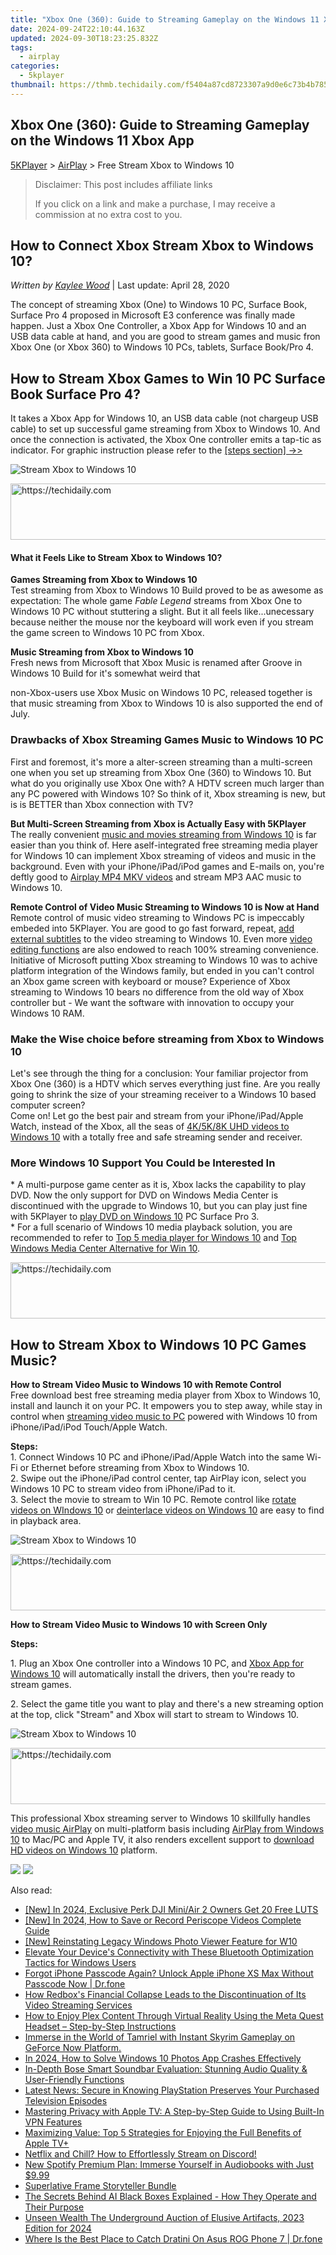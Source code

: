 ```yaml
---
title: "Xbox One (360): Guide to Streaming Gameplay on the Windows 11 Xbox App"
date: 2024-09-24T22:10:44.163Z
updated: 2024-09-30T18:23:25.832Z
tags:
  - airplay
categories:
  - 5kplayer
thumbnail: https://thmb.techidaily.com/f5404a87cd8723307a9d0e6c73b4b785c1ac7bfa81bbe5b64a2be76707a27a2f.jpg
---
```


## Xbox One (360): Guide to Streaming Gameplay on the Windows 11 Xbox App

[5KPlayer](https://tools.techidaily.com/5kplayer/products/) \> [AirPlay](https://tools.techidaily.com/5kplayer/airplay/) \> Free Stream Xbox to Windows 10 

>  Disclaimer: This post includes affiliate links
>
>  If you click on a link and make a purchase, I may receive a commission at no extra cost to you.
>

## How to Connect Xbox Stream Xbox to Windows 10?

 _Written by [Kaylee Wood](https://www.quora.com/profile/Amanda-Hu-21)_ | Last update: April 28, 2020

The concept of streaming Xbox (One) to Windows 10 PC, Surface Book, Surface Pro 4 proposed in Microsoft E3 conference was finally made happen. Just a Xbox One Controller, a Xbox App for Windows 10 and an USB data cable at hand, and you are good to stream games and music fron Xbox One (or Xbox 360) to Windows 10 PCs, tablets, Surface Book/Pro 4.

## How to Stream Xbox Games to Win 10 PC Surface Book Surface Pro 4?

It takes a Xbox App for Windows 10, an USB data cable (not chargeup USB cable) to set up successful game streaming from Xbox to Windows 10\. And once the connection is activated, the Xbox One controller emits a tap-tic as indicator. For graphic instruction please refer to the [\[steps section\] ->>](https://tools.techidaily.com/5kplayer/airplay/)

![Stream Xbox to Windows 10](https://www.5kplayer.com/airplay/img/5k-xbox-to-win10-yxt-071003.jpg) 

<!-- affiliate ads begin -->
<a href="https://ursime.pxf.io/c/5597632/2136545/16384" target="_top" id="2136545">
  <img src="//a.impactradius-go.com/display-ad/16384-2136545" border="0" alt="https://techidaily.com" width="728" height="90"/>
</a>
<img height="0" width="0" src="https://ursime.pxf.io/i/5597632/2136545/16384" style="position:absolute;visibility:hidden;" border="0" />
<!-- affiliate ads end -->

#### **What it Feels Like to Stream Xbox to Windows 10?**

**Games Streaming from Xbox to Windows 10**  
Test streaming from Xbox to Windows 10 Build proved to be as awesome as expectation: The whole game _Fable Legend_ streams from Xbox One to Windows 10 PC without stuttering a slight. But it all feels like...unecessary because neither the mouse nor the keyboard will work even if you stream the game screen to Windows 10 PC from Xbox.

**Music Streaming from Xbox to Windows 10**  
Fresh news from Microsoft that Xbox Music is renamed after Groove in Windows 10 Build for it's somewhat weird that 

non-Xbox-users use Xbox Music on Windows 10 PC, released together is that music streaming from Xbox to Windows 10 is also supported the end of July.

### Drawbacks of Xbox Streaming Games Music to Windows 10 PC

First and foremost, it's more a alter-screen streaming than a multi-screen one when you set up streaming from Xbox One (360) to Windows 10\. But what do you originally use Xbox One with? A HDTV screen much larger than any PC powered with Windows 10? So think of it, Xbox streaming is new, but is is BETTER than Xbox connection with TV?

**But Multi-Screen Streaming from Xbox is Actually Easy with 5KPlayer**  
The really convenient [music and movies streaming from Windows 10](https://tools.techidaily.com/5kplayer/airplay/) is far easier than you think of. Here aself-integrated free streaming media player for Windows 10 can implement Xbox streaming of videos and music in the background. Even with your iPhone/iPad/iPod games and E-mails on, you're deftly good to [Airplay MP4 MKV videos](https://tools.techidaily.com/5kplayer/airplay/) and stream MP3 AAC music to Windows 10.

**Remote Control of Video Music Streaming to Windows 10 is Now at Hand**  
 Remote control of music video streaming to Windows PC is impeccably embeded into 5KPlayer. You are good to go fast forward, repeat, [add external subtitles](https://tools.techidaily.com/5kplayer/video-music-player/) to the video streaming to Windows 10\. Even more [video editing functions](https://tools.techidaily.com/5kplayer/video-music-player/) are also endowed to reach 100% streaming convenience.  
Initiative of Microsoft putting Xbox streaming to Windows 10 was to achive platform integration of the Windows family, but ended in you can't control an Xbox game screen with keyboard or mouse? Experience of Xbox streaming to Windows 10 bears no difference from the old way of Xbox controller but - We want the software with innovation to occupy your Windows 10 RAM.

### Make the Wise choice before streaming from Xbox to Windows 10

Let's see through the thing for a conclusion: Your familiar projector from Xbox One (360) is a HDTV which serves everything just fine. Are you really going to shrink the size of your streaming receiver to a Windows 10 based computer screen?  
Come on! Let go the best pair and stream from your iPhone/iPad/Apple Watch, instead of the Xbox, all the seas of [4K/5K/8K UHD videos to Windows 10](https://tools.techidaily.com/5kplayer/airplay/) with a totally free and safe streaming sender and receiver.

### More Windows 10 Support You Could be Interested In

\* A multi-purpose game center as it is, Xbox lacks the capability to play DVD. Now the only support for DVD on Windows Media Center is discontinued with the upgrade to Windows 10, but you can play just fine with 5KPlayer to [play DVD on Windows 10](https://tools.techidaily.com/5kplayer/video-music-player/) PC Surface Pro 3.  
\* For a full scenario of Windows 10 media playback solution, you are recommended to refer to [Top 5 media player for Windows 10](https://tools.techidaily.com/5kplayer/video-music-player/) and [Top Windows Media Center Alternative for Win 10](https://tools.techidaily.com/5kplayer/video-music-player/).

<!-- affiliate ads begin -->
<a href="https://aligracehair.sjv.io/c/5597632/1896532/19272" target="_top" id="1896532">
  <img src="//a.impactradius-go.com/display-ad/19272-1896532" border="0" alt="https://techidaily.com" width="728" height="90"/>
</a>
<img height="0" width="0" src="https://aligracehair.sjv.io/i/5597632/1896532/19272" style="position:absolute;visibility:hidden;" border="0" />
<!-- affiliate ads end -->

## How to Stream Xbox to Windows 10 PC Games Music?

**How to Stream Video Music to Windows 10 with Remote Control**  
 Free download best free streaming media player from Xbox to Windows 10, install and launch it on your PC. It empowers you to step away, while stay in control when [streaming video music to PC](https://tools.techidaily.com/5kplayer/airplay/) powered with Windows 10 from iPhone/iPad/iPod Touch/Apple Watch.

**Steps:**   
 1\. Connect Windows 10 PC and iPhone/iPad/Apple Watch into the same Wi-Fi or Ethernet before streaming from Xbox to Windows 10.  
 2\. Swipe out the iPhone/iPad control center, tap AirPlay icon, select you Windows 10 PC to stream video from iPhone/iPad to it.  
 3\. Select the movie to stream to Win 10 PC. Remote control like [rotate videos on WIndows 10](https://tools.techidaily.com/5kplayer/video-music-player/) or [deinterlace videos on Windows 10](https://tools.techidaily.com/5kplayer/video-music-player/) are easy to find in playback area.

![Stream Xbox to Windows 10](https://www.5kplayer.com/airplay/img/5kplayer-freeaacplayer-yxt-030603.jpg) 

<!-- affiliate ads begin -->
<a href="https://bluettius.sjv.io/c/5597632/2139111/17108" target="_top" id="2139111">
  <img src="//a.impactradius-go.com/display-ad/17108-2139111" border="0" alt="https://techidaily.com" width="728" height="90"/>
</a>
<img height="0" width="0" src="https://bluettius.sjv.io/i/5597632/2139111/17108" style="position:absolute;visibility:hidden;" border="0" />
<!-- affiliate ads end -->

**How to Stream Video Music to Windows 10 with Screen Only**

**Steps:** 

1\. Plug an Xbox One controller into a Windows 10 PC, and [Xbox App for Windows 10](https://tools.techidaily.com/5kplayer/airplay/) will automatically install the drivers, then you're ready to stream games.

2\. Select the game title you want to play and there's a new streaming option at the top, click "Stream" and Xbox will start to stream to Windows 10.

![Stream Xbox to Windows 10](https://www.5kplayer.com/airplay/img/5k-xbox-to-win10-yxt-071001.jpg) 

<!-- affiliate ads begin -->
<a href="https://ephamedtechinc.pxf.io/c/5597632/2137213/26400" target="_top" id="2137213">
  <img src="//a.impactradius-go.com/display-ad/26400-2137213" border="0" alt="https://techidaily.com" width="728" height="90"/>
</a>
<img height="0" width="0" src="https://ephamedtechinc.pxf.io/i/5597632/2137213/26400" style="position:absolute;visibility:hidden;" border="0" />
<!-- affiliate ads end -->

This professional Xbox streaming server to Windows 10 skillfully handles [video music AirPlay](https://tools.techidaily.com/5kplayer/airplay/) on multi-platform basis including [AirPlay from Windows 10](https://tools.techidaily.com/5kplayer/airplay/) to Mac/PC and Apple TV, it also renders excellent support to [download HD videos on Windows 10](https://tools.techidaily.com/5kplayer/youtube-download/) platform.

[![](https://www.5kplayer.com/airplay/../button/freedownwhitewin.png)](https://tools.techidaily.com/5kplayer/products/) [![](https://www.5kplayer.com/airplay/../button/freedownbackmac.png)](https://tools.techidaily.com/5kplayer/products/)

<ins class="adsbygoogle"
     style="display:block"
     data-ad-format="autorelaxed"
     data-ad-client="ca-pub-7571918770474297"
     data-ad-slot="1223367746"></ins>

<ins class="adsbygoogle"
     style="display:block"
     data-ad-client="ca-pub-7571918770474297"
     data-ad-slot="8358498916"
     data-ad-format="auto"
     data-full-width-responsive="true"></ins>

<span class="atpl-alsoreadstyle">Also read:</span>
<div><ul>
<li><a href="https://fox-direct.techidaily.com/new-in-2024-exclusive-perk-dji-miniair-2-owners-get-20-free-luts/"><u>[New] In 2024, Exclusive Perk DJI Mini/Air 2 Owners Get 20 Free LUTS</u></a></li>
<li><a href="https://fox-hovers.techidaily.com/new-in-2024-how-to-save-or-record-periscope-videos-complete-guide/"><u>[New] In 2024, How to Save or Record Periscope Videos Complete Guide</u></a></li>
<li><a href="https://article-knowledge.techidaily.com/new-reinstating-legacy-windows-photo-viewer-feature-for-w10/"><u>[New] Reinstating Legacy Windows Photo Viewer Feature for W10</u></a></li>
<li><a href="https://tech-revival.techidaily.com/elevate-your-devices-connectivity-with-these-bluetooth-optimization-tactics-for-windows-users/"><u>Elevate Your Device's Connectivity with These Bluetooth Optimization Tactics for Windows Users</u></a></li>
<li><a href="https://iphone-unlock.techidaily.com/forgot-iphone-passcode-again-unlock-apple-iphone-xs-max-without-passcode-now-drfone-by-drfone-ios/"><u>Forgot iPhone Passcode Again? Unlock Apple iPhone XS Max Without Passcode Now | Dr.fone</u></a></li>
<li><a href="https://media-tips.techidaily.com/how-redboxs-financial-collapse-leads-to-the-discontinuation-of-its-video-streaming-services/"><u>How Redbox's Financial Collapse Leads to the Discontinuation of Its Video Streaming Services</u></a></li>
<li><a href="https://media-tips.techidaily.com/how-to-enjoy-plex-content-through-virtual-reality-using-the-meta-quest-headset-step-by-step-instructions/"><u>How to Enjoy Plex Content Through Virtual Reality Using the Meta Quest Headset – Step-by-Step Instructions</u></a></li>
<li><a href="https://media-tips.techidaily.com/immerse-in-the-world-of-tamriel-with-instant-skyrim-gameplay-on-geforce-now-platform/"><u>Immerse in the World of Tamriel with Instant Skyrim Gameplay on GeForce Now Platform.</u></a></li>
<li><a href="https://fox-boxes.techidaily.com/in-2024-how-to-solve-windows-10-photos-app-crashes-effectively/"><u>In 2024, How to Solve Windows 10 Photos App Crashes Effectively</u></a></li>
<li><a href="https://media-tips.techidaily.com/in-depth-bose-smart-soundbar-evaluation-stunning-audio-quality-and-user-friendly-functions/"><u>In-Depth Bose Smart Soundbar Evaluation: Stunning Audio Quality & User-Friendly Functions</u></a></li>
<li><a href="https://media-tips.techidaily.com/latest-news-secure-in-knowing-playstation-preserves-your-purchased-television-episodes/"><u>Latest News: Secure in Knowing PlayStation Preserves Your Purchased Television Episodes</u></a></li>
<li><a href="https://media-tips.techidaily.com/mastering-privacy-with-apple-tv-a-step-by-step-guide-to-using-built-in-vpn-features/"><u>Mastering Privacy with Apple TV: A Step-by-Step Guide to Using Built-In VPN Features</u></a></li>
<li><a href="https://media-tips.techidaily.com/maximizing-value-top-5-strategies-for-enjoying-the-full-benefits-of-apple-tvplus/"><u>Maximizing Value: Top 5 Strategies for Enjoying the Full Benefits of Apple TV+</u></a></li>
<li><a href="https://media-tips.techidaily.com/netflix-and-chill-how-to-effortlessly-stream-on-discord/"><u>Netflix and Chill? How to Effortlessly Stream on Discord!</u></a></li>
<li><a href="https://media-tips.techidaily.com/new-spotify-premium-plan-immerse-yourself-in-audiobooks-with-just-999/"><u>New Spotify Premium Plan: Immerse Yourself in Audiobooks with Just $9.99</u></a></li>
<li><a href="https://extra-lessons.techidaily.com/superlative-frame-storyteller-bundle/"><u>Superlative Frame Storyteller Bundle</u></a></li>
<li><a href="https://tech-revival.techidaily.com/the-secrets-behind-ai-black-boxes-explained-how-they-operate-and-their-purpose/"><u>The Secrets Behind AI Black Boxes Explained - How They Operate and Their Purpose</u></a></li>
<li><a href="https://facebook-clips.techidaily.com/unseen-wealth-the-underground-auction-of-elusive-artifacts-2023-edition-for-2024/"><u>Unseen Wealth The Underground Auction of Elusive Artifacts, 2023 Edition for 2024</u></a></li>
<li><a href="https://android-pokemon-go.techidaily.com/where-is-the-best-place-to-catch-dratini-on-asus-rog-phone-7-drfone-by-drfone-virtual-android/"><u>Where Is the Best Place to Catch Dratini On Asus ROG Phone 7 | Dr.fone</u></a></li>
</ul></div>

